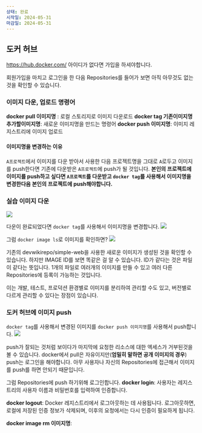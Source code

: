 ```yaml
---
상태: 완료
시작일: 2024-05-31
마감일: 2024-05-31
---
```

## 도커 허브
https://hub.docker.com/ 아이디가 없다면 가입을 하셔야합니다. 

회원가입을 마치고 로그인을 한 다음 Repositories를 들어가 보면 아직 아무것도 없는 것을 확인할 수 있습니다.

### 이미지 다운, 업로드 명령어
**docker pull 이미지명** : 로컬 스토리지로 이미지 다운로드
**docker tag 기존이미지명 추가할이미지명**: 새로운 이미지명을 만드는 명령어
**docker push 이미지명**: 이미지 레지스트리에 이미지 업로드

#### 이미지명을 변경하는 이유
`A프로젝트`에서 이미지를 다운 받아서 사용한 다음 프로젝트명을 그대로 `A`로두고 이미지를 push한다면 기존에 다운받은 `A프로젝트`에 push가 될 것입니다. 
**본인의 프로젝트에 이미지를 push하고 싶다면 `A프로젝트`를 다운받고 `docker tag`를 사용해서 이미지명을 변경한다음 본인의 프로젝트에 push해야합니다.**

### 실습 이미지 다운
![](https://i.imgur.com/xZupk6T.png)

다운이 완료되었다면 `docker tag`를 사용해서 이미지명을 변경합니다.
![](https://i.imgur.com/mLf9grq.png)

그럼 `docker image ls`로 이미지를 확인하면?
![](https://i.imgur.com/HZofgAj.png)

기존의 devwikirepo/simple-web을 사용한 새로운 이미지가 생성된 것을 확인할 수 있습니다.
하지만 IMAGE ID를 보면 똑같은 걸 알 수 있습니다.  ID가 같다는 것은 파일이 같다는 뜻입니다.
1개의 파일로 여러개의 이미지를 만들 수 있고 여러 다른 Repositories에 등록이 가능하는 것입니다.

이는 개발, 테스트, 프로덕션 환경별로 이미지를 분리하여 관리할 수도 있고, 버전별로 다르게 관리할 수 있다는 장점이 있습니다. 

### 도커 허브에 이미지 push
`docker tag`를 사용해서 변경된 이미지를 `docker push 이미지명`를 사용해서 push합니다.
![](https://i.imgur.com/hgnlkcM.png)

push가 잘되는 것처럼 보이다가 마지막에 요청한 리소스에 대한 엑세스가 거부된것을 볼 수 있습니다.
docker에서 pull은 자유이지만(**엄밀히 말하면 공개 이미지의 경우**) push는 로그인을 해야합니다. 아무 사용자나 자신의 Repositories에 접근해서 이미지를 push를 하면 안되기 때문입니다.

그럼 Repositories에 push 하기위해 로그인합니다.
**docker login**: 사용자는 레지스트리의 사용자 이름과 비밀번호를 입력하여 인증합니다.

**docker logout**: Docker 레지스트리에서 로그아웃하는 데 사용됩니다. 로그아웃하면, 로컬에 저장된 
인증 정보가 삭제되며, 이후의 요청에서는 다시 인증이 필요하게 됩니다.

**docker image rm 이미지명**: 
